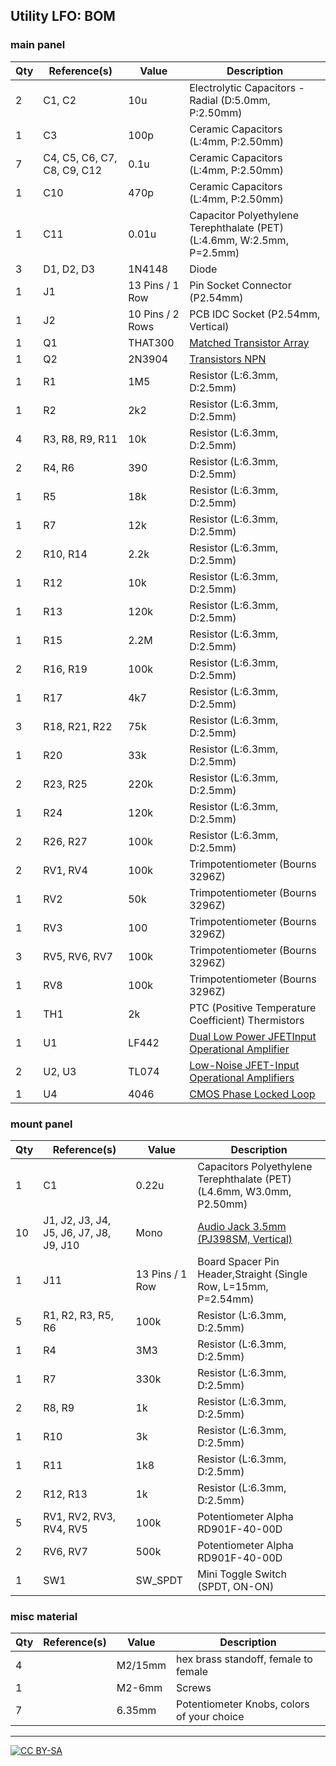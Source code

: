 ## Utility LFO: BOM

### main panel


| Qty | Reference(s)                  | Value              | Description                                                                                                     | 
|-----|-------------------------------|--------------------|---------------------------------------------------------------------------------------------------------------| 
| 2   | C1, C2                      | 10u                | Electrolytic Capacitors - Radial (D:5.0mm, P:2.50mm)                                                        | 
| 1   | C3                            | 100p               | Ceramic Capacitors (L:4mm, P:2.50mm)                                                                        | 
| 7   | C4, C5, C6, C7, C8, C9, C12 | 0.1u               | Ceramic Capacitors (L:4mm, P:2.50mm)                                                                        | 
| 1   | C10                           | 470p               | Ceramic Capacitors (L:4mm, P:2.50mm)                                                                        | 
| 1   | C11                           | 0.01u              | Capacitor Polyethylene Terephthalate (PET) (L:4.6mm, W:2.5mm, P=2.5mm)                                      | 
| 3   | D1, D2, D3                  | 1N4148             | Diode                                                                                                         | 
| 1   | J1                            | 13 Pins / 1 Row    | Pin Socket Connector (P2.54mm)                                                                                | 
| 1   | J2                            | 10 Pins / 2 Rows   | PCB IDC Socket (P2.54mm, Vertical)                                                                          | 
| 1   | Q1                            | THAT300            | [Matched Transistor Array](https://spielhuus.github.io/elektrophon/datasheet/THAT_300-Series_Datasheet.pdf)   | 
| 1   | Q2                            | 2N3904             | [Transistors NPN](https://spielhuus.github.io/elektrophon/datasheet/2N3903.pdf)                               | 
| 1   | R1                            | 1M5                | Resistor (L:6.3mm, D:2.5mm)                                                                                 | 
| 1   | R2                            | 2k2                | Resistor (L:6.3mm, D:2.5mm)                                                                                 | 
| 4   | R3, R8, R9, R11             | 10k                | Resistor (L:6.3mm, D:2.5mm)                                                                                 | 
| 2   | R4, R6                      | 390                | Resistor (L:6.3mm, D:2.5mm)                                                                                 | 
| 1   | R5                            | 18k                | Resistor (L:6.3mm, D:2.5mm)                                                                                 | 
| 1   | R7                            | 12k                | Resistor (L:6.3mm, D:2.5mm)                                                                                 | 
| 2   | R10, R14                    | 2.2k               | Resistor (L:6.3mm, D:2.5mm)                                                                                 | 
| 1   | R12                           | 10k                | Resistor (L:6.3mm, D:2.5mm)                                                                                 | 
| 1   | R13                           | 120k               | Resistor (L:6.3mm, D:2.5mm)                                                                                 | 
| 1   | R15                           | 2.2M               | Resistor (L:6.3mm, D:2.5mm)                                                                                 | 
| 2   | R16, R19                    | 100k               | Resistor (L:6.3mm, D:2.5mm)                                                                                 | 
| 1   | R17                           | 4k7                | Resistor (L:6.3mm, D:2.5mm)                                                                                 | 
| 3   | R18, R21, R22               | 75k                | Resistor (L:6.3mm, D:2.5mm)                                                                                 | 
| 1   | R20                           | 33k                | Resistor (L:6.3mm, D:2.5mm)                                                                                 | 
| 2   | R23, R25                    | 220k               | Resistor (L:6.3mm, D:2.5mm)                                                                                 | 
| 1   | R24                           | 120k               | Resistor (L:6.3mm, D:2.5mm)                                                                                 | 
| 2   | R26, R27                    | 100k               | Resistor (L:6.3mm, D:2.5mm)                                                                                 | 
| 2   | RV1, RV4                    | 100k               | Trimpotentiometer (Bourns 3296Z)                                                                              | 
| 1   | RV2                           | 50k                | Trimpotentiometer (Bourns 3296Z)                                                                              | 
| 1   | RV3                           | 100                | Trimpotentiometer (Bourns 3296Z)                                                                              | 
| 3   | RV5, RV6, RV7               | 100k               | Trimpotentiometer (Bourns 3296Z)                                                                              | 
| 1   | RV8                           | 100k             | Trimpotentiometer (Bourns 3296Z)                                                                              | 
| 1   | TH1                           | 2k | PTC (Positive Temperature Coefficient) Thermistors                                                            | 
| 1   | U1                            | LF442              | [Dual Low Power JFETInput Operational Amplifier](https://spielhuus.github.io/elektrophon/datasheet/LF442.pdf) | 
| 2   | U2, U3                      | TL074              | [Low-Noise JFET-Input Operational Amplifiers](https://spielhuus.github.io/elektrophon/datasheet/TL07xx.pdf)   | 
| 1   | U4                            | 4046               | [CMOS Phase Locked Loop](https://spielhuus.github.io/elektrophon/datasheet/cd4046b.pdf)                       | 

### mount panel                                            

| Qty | Reference(s)                              | Value           | Description                                                             | 
|-----|-------------------------------------------|-----------------|-------------------------------------------------------------------------| 
| 1   | C1                                        | 0.22u           | Capacitors Polyethylene Terephthalate (PET) (L4.6mm, W3.0mm, P2.50mm) | 
| 10  | J1, J2, J3, J4, J5, J6, J7, J8, J9, J10 | Mono            | [Audio Jack 3.5mm (PJ398SM, Vertical)](https://www.thonk.co.uk/shop/3-5mm-jacks/)                                  | 
| 1   | J11                                       | 13 Pins / 1 Row | Board Spacer Pin Header,Straight (Single Row, L=15mm, P=2.54mm)       | 
| 5   | R1, R2, R3, R5, R6                      | 100k            | Resistor (L:6.3mm, D:2.5mm)                                           | 
| 1   | R4                                        | 3M3             | Resistor (L:6.3mm, D:2.5mm)                                           | 
| 1   | R7                                        | 330k            | Resistor (L:6.3mm, D:2.5mm)                                           | 
| 2   | R8, R9                                  | 1k              | Resistor (L:6.3mm, D:2.5mm)                                           | 
| 1   | R10                                       | 3k              | Resistor (L:6.3mm, D:2.5mm)                                           | 
| 1   | R11                                       | 1k8             | Resistor (L:6.3mm, D:2.5mm)                                           | 
| 2   | R12, R13                                | 1k              | Resistor (L:6.3mm, D:2.5mm)                                           | 
| 5   | RV1, RV2, RV3, RV4, RV5                 | 100k            | Potentiometer Alpha RD901F-40-00D                                       | 
| 2   | RV6, RV7                                | 500k            | Potentiometer Alpha RD901F-40-00D                                       | 
| 1   | SW1                                       | SW_SPDT         | Mini Toggle Switch (SPDT, ON-ON)                                      | 


### misc material

| Qty | Reference(s)             | Value              | Description | 
|-----|--------------------------|--------------------|-------------|
| 4   |                         | M2/15mm             | hex brass standoff, female to female | 
| 1   |                        | M2-6mm               | Screws   |
| 7   |                        | 6.35mm              | Potentiometer Knobs, colors of your choice   |

---
[![CC BY-SA](https://licensebuttons.net/l/by-sa/3.0/88x31.png)](https://creativecommons.org/licenses/by-sa/4.0/)


